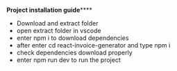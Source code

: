 **********Project installation guide**************

- Download and extract folder
- open extract folder in vscode 
- enter npm i to download dependencies
- after enter cd react-invoice-generator and type npm i 
- check dependencies download properly
- enter npm run dev to run the project
